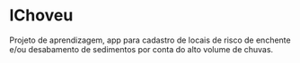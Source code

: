 # IChoveu
Projeto de aprendizagem, app para cadastro de locais de risco de enchente e/ou desabamento de sedimentos por conta do alto volume de chuvas.
